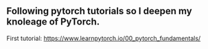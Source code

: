## Following pytorch tutorials so I deepen my knoleage of PyTorch.
First tutorial: https://www.learnpytorch.io/00_pytorch_fundamentals/
